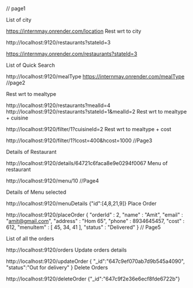 // page1

List of city

https://internmay.onrender.com/location
Rest wrt to city

http://localhost:9120/restaurants?stateId=3

https://internmay.onrender.com/restaurants?stateId=3

List of Quick Search

http://localhost:9120/mealType
https://internmay.onrender.com/mealType
//page2

Rest wrt to mealtype

http://localhost:9120/restaurants?mealId=4
http://localhost:9120/restaurants?stateId=1&mealId=2
Rest wrt to mealtype + cuisine

http://localhost:9120/filter/1?cuisineId=2
Rest wrt to mealtype + cost

http://localhost:9120/filter/1?lcost=400&hcost=1000
//Page3

Details of Restaurant

http://localhost:9120/details/64721c6faca8e9e0294f0067
Menu of restaurant

http://localhost:9120/menu/10
//Page4

Details of Menu selected

http://localhost:9120/menuDetails {"id":[4,8,21,9]}
Place Order

http://localhost:9120/placeOrder { "orderId" : 2, "name" : "Amit", "email" : "amit@gmail.com", "address" : "Hom 65", "phone" : 8934645457, "cost" : 612, "menuItem" : [ 45, 34, 41 ], "status" : "Delivered" }
// Page5

List of all the orders

http://localhost:9120/orders
Update orders details

http://localhost:9120/updateOrder { "_id":"647c9ef070ab7d9b545a4090", "status":"Out for delivery" }
Delete Orders

http://localhost:9120/deleteOrder {"_id":"647c9f2e36e6ecf8fde6722b"}